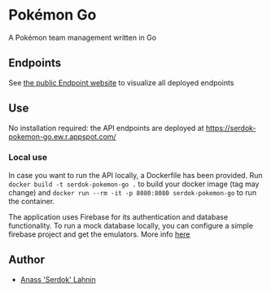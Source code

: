 # Pokémon Go

A Pokémon team management written in Go

## Endpoints

See [the public Endpoint website](https://endpointsportal.serdok-pokemon-go.cloud.goog/) to visualize all deployed endpoints

## Use

No installation required: the API endpoints are deployed at https://serdok-pokemon-go.ew.r.appspot.com/

### Local use

In case you want to run the API locally, a Dockerfile has been provided. Run `docker build -t serdok-pokemon-go .` to build your docker image (tag may change) and `docker run --rm -it -p 8080:8080 serdok-pokemon-go` to run the container.

The application uses Firebase for its authentication and database functionality. To run a mock database locally, you can configure a simple firebase project and get the emulators. More info [here](https://firebase.google.com/docs/emulator-suite)


## Author

- [Anass 'Serdok' Lahnin](mailto:l.anass.pro@gmail.com)

